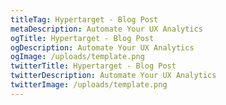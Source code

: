 ```yaml
---
titleTag: Hypertarget - Blog Post
metaDescription: Automate Your UX Analytics
ogTitle: Hypertarget - Blog Post
ogDescription: Automate Your UX Analytics
ogImage: /uploads/template.png
twitterTitle: Hypertarget - Blog Post
twitterDescription: Automate Your UX Analytics
twitterImage: /uploads/template.png
---
```


